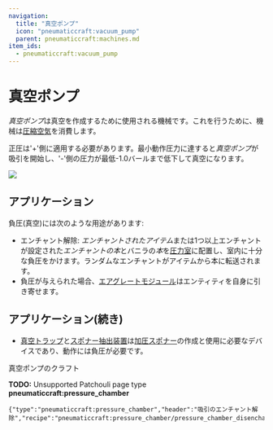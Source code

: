 ```yaml
---
navigation:
  title: "真空ポンプ"
  icon: "pneumaticcraft:vacuum_pump"
  parent: pneumaticcraft:machines.md
item_ids:
  - pneumaticcraft:vacuum_pump
---
```


# 真空ポンプ

*真空ポンプ*は真空を作成するために使用される機械です。これを行うために、機械は[圧縮空気](../pressure.md)を消費します。

正圧は<Color hex="#0c0">'+'側</Color>に適用する必要があります。最小動作圧力に達すると*真空ポンプ*が吸引を開始し、<Color hex="#c00">'-'側</Color>の圧力が最低-1.0バールまで低下して真空になります。



![](vacuum_pump.png)

## アプリケーション

負圧(真空)には次のような用途があります:
- エンチャント解除: *エンチャントされたアイテム*または1つ以上エンチャントが設定された*エンチャントの本*とバニラの*本*を[圧力室](../pressure_chamber.md)に配置し、室内に十分な負圧をかけます。ランダムなエンチャントがアイテムから本に転送されます。
- 負圧が与えられた場合、[エアグレートモジュール](../air_grate_module.md)はエンティティを自身に引き寄せます。

## アプリケーション(続き)


- [真空トラップ](../vacuum_trap.md)と[スポナー抽出装置](../spawner_extractor.md)は[加圧スポナー](../pressurized_spawner.md)の作成と使用に必要なデバイスであり、動作には負圧が必要です。

真空ポンプのクラフト

<Recipe id="pneumaticcraft:vacuum_pump" />

**TODO:** Unsupported Patchouli page type **pneumaticcraft:pressure_chamber**

```
{"type":"pneumaticcraft:pressure_chamber","header":"吸引のエンチャント解除","recipe":"pneumaticcraft:pressure_chamber/pressure_chamber_disenchanting"}
```

